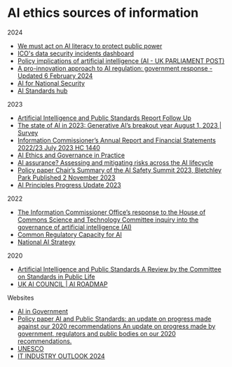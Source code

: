 
# AI ethics sources of information
2024
- [We must act on AI literacy to protect public power](https://www.jrf.org.uk/ai-for-public-good/we-must-act-on-ai-literacy-to-protect-public-power)
- [ICO's data security incidents dashboard](https://ico.org.uk/action-weve-taken/data-security-incident-trends/)
- [Policy implications of artificial intelligence (AI - UK PARLIAMENT POST)](https://researchbriefings.files.parliament.uk/documents/POST-PN-0708/POST-PN-0708.pdf)
- [A pro-innovation approach to AI regulation: government response - Updated 6 February 2024](https://www.gov.uk/government/consultations/ai-regulation-a-pro-innovation-approach-policy-proposals/outcome/a-pro-innovation-approach-to-ai-regulation-government-response)
- [AI for National Security](https://www.gchq.gov.uk/artificial-intelligence/index.html)
- [AI Standards hub](https://aistandardshub.org/guidance/the-roadmap-to-an-effective-ai-assurance-ecosystem/)

2023
- [Artificial Intelligence and Public Standards Report Follow Up](https://assets.publishing.service.gov.uk/media/65e84cca4e2a8a00115c37a6/Public_bodies_responses_redacted.pdf)
- [The state of AI in 2023: Generative AI’s breakout year August 1, 2023 | Survey](https://www.mckinsey.com/capabilities/quantumblack/our-insights/the-state-of-ai-in-2023-generative-ais-breakout-year#/)
- [Information Commissioner’s Annual Report and Financial Statements 2022/23 July 2023 HC 1440](https://ico.org.uk/media/about-the-ico/documents/4025864/annual-report-2022-23.pdf)
- [AI Ethics and Governance in Practice](https://www.turing.ac.uk/sites/default/files/2023-11/ai-ethics-an-intro_0.pdf)
- [AI assurance? Assessing and mitigating risks across the AI lifecycle](https://www.adalovelaceinstitute.org/report/risks-ai-systems/)
- [Policy paper Chair’s Summary of the AI Safety Summit 2023, Bletchley Park Published 2 November 2023](https://www.gov.uk/government/publications/ai-safety-summit-2023-chairs-statement-2-november/chairs-summary-of-the-ai-safety-summit-2023-bletchley-park)
- [AI Principles Progress Update 2023](https://ai.google/static/documents/ai-principles-2023-progress-update.pdf)

2022
- [The Information Commissioner Office’s response to the House of Commons Science and Technology Committee inquiry into the governance of artificial intelligence (AI)](https://ico.org.uk/media/about-the-ico/consultation-responses/4023237/hoc-science-tech-consultation-response-20221202.pdf)
- [Common Regulatory Capacity for AI](https://www.turing.ac.uk/sites/default/files/2022-07/common_regulatory_capacity_for_ai_the_alan_turing_institute.pdf)
- [National AI Strategy](https://assets.publishing.service.gov.uk/media/614db4d1e90e077a2cbdf3c4/National_AI_Strategy_-_PDF_version.pdf)

2020
- [Artificial Intelligence and Public Standards A Review by the Committee on Standards in Public Life](https://assets.publishing.service.gov.uk/media/5e553b3486650c10ec300a0c/Web_Version_AI_and_Public_Standards.PDF)
- [UK AI COUNCIL | AI ROADMAP](https://assets.publishing.service.gov.uk/media/5ff3bc6e8fa8f53b76ccee23/AI_Council_AI_Roadmap.pdf)


Websites
- [AI in Government](https://www.nao.org.uk/reports/use-of-artificial-intelligence-in-government/)
- [Policy paper AI and Public Standards: an update on progress made against our 2020 recommendations An update on progress made by government, regulators and public bodies on our 2020 recommendations.](https://www.gov.uk/government/publications/ai-and-public-standards-an-update-on-progress-made-against-our-2020-recommendations)
- [UNESCO](https://www.unesco.org/en/artificial-intelligence/recommendation-ethics)
- [IT INDUSTRY OUTLOOK 2024](https://connect.comptia.org/content/research/it-industry-trends-analysis)

